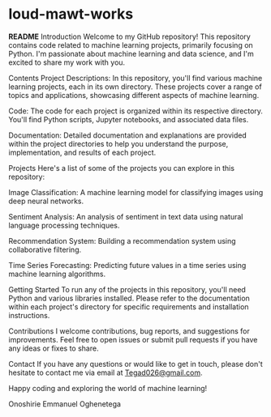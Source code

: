 # loud-mawt-works
**README**
Introduction
Welcome to my GitHub repository! This repository contains code related to machine learning projects, primarily focusing on Python. I'm passionate about machine learning and data science, and I'm excited to share my work with you.

Contents
Project Descriptions: In this repository, you'll find various machine learning projects, each in its own directory. These projects cover a range of topics and applications, showcasing different aspects of machine learning.

Code: The code for each project is organized within its respective directory. You'll find Python scripts, Jupyter notebooks, and associated data files.

Documentation: Detailed documentation and explanations are provided within the project directories to help you understand the purpose, implementation, and results of each project.

Projects
Here's a list of some of the projects you can explore in this repository:

Image Classification: A machine learning model for classifying images using deep neural networks.

Sentiment Analysis: An analysis of sentiment in text data using natural language processing techniques.

Recommendation System: Building a recommendation system using collaborative filtering.

Time Series Forecasting: Predicting future values in a time series using machine learning algorithms.

Getting Started
To run any of the projects in this repository, you'll need Python and various libraries installed. Please refer to the documentation within each project's directory for specific requirements and installation instructions.

Contributions
I welcome contributions, bug reports, and suggestions for improvements. Feel free to open issues or submit pull requests if you have any ideas or fixes to share.

Contact
If you have any questions or would like to get in touch, please don't hesitate to contact me via email at Tegad026@gmail.com.

Happy coding and exploring the world of machine learning!

Onoshirie Emmanuel Oghenetega
